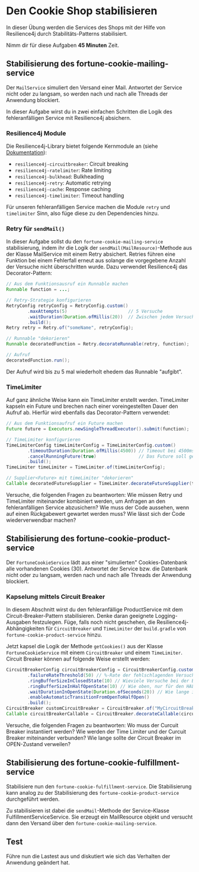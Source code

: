 # Den Cookie Shop stabilisieren
In dieser Übung werden die Services des Shops mit der Hilfe von Resilience4j durch Stabilitäts-Patterns stabilisiert. 

Nimm dir für diese Aufgaben **45 Minuten** Zeit.

## Stabilisierung des fortune-cookie-mailing-service
Der `MailService` simuliert den Versand einer Mail. Antwortet der Service nicht oder zu langsam, so werden nach und nach alle Threads der Anwendung blockiert.

In dieser Aufgabe wirst du in zwei einfachen Schritten die Logik des fehleranfälligen Service mit Resilience4j absichern.

### Resilience4j Module
Die Resilience4j-Library bietet folgende Kernmodule an (siehe [Dokumentation](http://resilience4j.github.io/resilience4j/#_usage_guide)):
- `resilience4j-circuitbreaker`: Circuit breaking
- `resilience4j-ratelimiter`: Rate limiting
- `resilience4j-bulkhead`: Bulkheading
- `resilience4j-retry`: Automatic retrying
- `resilience4j-cache`: Response caching
- `resilience4j-timelimiter`: Timeout handling

Für unseren fehleranfälligen Service machen die Module `retry` und `timelimiter` Sinn, also füge diese zu den Dependencies hinzu.

### Retry für `sendMail()`
In dieser Aufgabe sollst du den `fortune-cookie-mailing-service` stabilisierung, indem ihr die Logik der `sendMail(MailResource)`-Methode aus der Klasse MailService mit einem Retry absichert. Retries führen eine Funktion bei einem Fehlerfall erneut aus solange die vorgegebene Anzahl der Versuche nicht überschritten wurde. Dazu verwendet Resilience4j das Decorator-Pattern:
```java
// Aus dem Funktionsausruf ein Runnable machen
Runnable function = ...;

// Retry-Strategie konfigurieren
RetryConfig retryConfig = RetryConfig.custom()
        .maxAttempts(5)                       // 5 Versuche
        .waitDuration(Duration.ofMillis(20))  // Zwischen jedem Versuch 20ms warten
        .build();
Retry retry = Retry.of("someName", retryConfig);

// Runnable "dekorieren"
Runnable decoratedFunction = Retry.decorateRunnable(retry, function);

// Aufruf
decoratedFunction.run();
```
Der Aufruf wird bis zu 5 mal wiederholt ehedem das Runnable "aufgibt".
### TimeLimiter
Auf ganz ähnliche Weise kann ein TimeLimiter erstellt werden.
TimeLimiter kapseln ein Future und brechen nach einer voreingestellten Dauer den Aufruf ab.
Hierfür wird ebenfalls das Decorator-Pattern verwendet:
```java
// Aus dem Funktionsaufruf ein Future machen
Future future = Executors.newSingleThreadExecutor().submit(function);

// TimeLimiter konfigurieren
TimeLimiterConfig timeLimiterConfig = TimeLimiterConfig.custom()
        .timeoutDuration(Duration.ofMillis(4500)) // Timeout bei 4500ms
        .cancelRunningFuture(true)                // Das Future soll gecancelt werden
        .build();
TimeLimiter timeLimiter = TimeLimiter.of(timeLimiterConfig);

// Supplier<Future> mit timeLimiter "dekorieren"
Callable decoratedFutureSupplier = TimeLimiter.decorateFutureSupplier(timeLimiter, () -> future);
```
Versuche, die folgenden Fragen zu beantworten: Wie müssen Retry und TimeLimiter miteinander kombiniert werden, um Anfragen an den fehleranfälligen Service abzusichern?
Wie muss der Code aussehen, wenn auf einen Rückgabewert gewartet werden muss?
Wie lässt sich der Code wiederverwendbar machen?

## Stabilisierung des fortune-cookie-product-service
Der `FortuneCookieService` lädt aus einer "simulierten" Cookies-Datenbank alle vorhandenen Cookies (30). Antwortet der Service bzw. die Datenbank nicht oder zu langsam, werden nach und nach alle Threads der Anwendung blockiert.

### Kapselung mittels Circuit Breaker
In diesem Abschnitt wirst du den fehleranfällige ProductService mit dem Circuit-Breaker-Pattern stabilisieren.
Denke daran geeignete Logging-Ausgaben festzulegen.
Füge, falls noch nicht geschehen, die Resilience4j-Abhängigkeiten für `CircuitBreaker` und `TimeLimiter` der `build.gradle` von `fortune-cookie-product-service` hinzu.

Jetzt kapsel die Logik der Methode `getCookies()` aus der Klasse `FortuneCookieService` mit einem `CircuitBreaker` und einem `TimeLimiter`. Circuit Breaker können auf folgende Weise erstellt werden:
```java
CircuitBreakerConfig circuitBreakerConfig = CircuitBreakerConfig.custom()
        .failureRateThreshold(50) // %-Rate der fehlschlagenden Versuche, ab der der CircuitBreaker in den OPEN-Zustand wechselt
        .ringBufferSizeInClosedState(10) // Wieviele Versuche bei der Berechnung der Rate im CLOSED-Zustand in Betracht gezogen werden
        .ringBufferSizeInHalfOpenState(10) // Wie oben, nur für den HALF-OPEN-Zustand
        .waitDurationInOpenState(Duration.ofSeconds(20)) // Wie lange im OPEN-Zustand verharrt wird bevor in den HALF-OPEN-Zustand gewechselt wird
        .enableAutomaticTransitionFromOpenToHalfOpen()
        .build();
CircuitBreaker customCircuitBreaker = CircuitBreaker.of("MyCircuitBreaker", circuitBreakerConfig);
Callable circuitBreakerCallable = CircuitBreaker.decorateCallable(circuitBreaker, myCallable);
```
Versuche, die folgenden Fragen zu beantworten: Wo muss der Curcuit Breaker instantiiert werden? Wie werden der Time Limiter und der Curcuit Breaker miteinander verbunden? Wie lange sollte der Circuit Breaker im OPEN-Zustand verweilen?

## Stabilisierung des fortune-cookie-fulfillment-service
Stabilisiere nun den `fortune-cookie-fulfillment-service`. Die Stabilisierung kann analog zu der Stabilisierung des `fortune-cookie-product-service` durchgeführt werden.

Zu stabilisieren ist dabei die `sendMail`-Methode der Service-Klasse FulfillmentServiceService. Sie erzeugt ein MailResource objekt und versucht dann den Versand über den `fortune-cookie-mailing-service`. 

## Test
Führe nun die Lastest aus und diskutiert wie sich das Verhalten der Anwendung geändert hat.